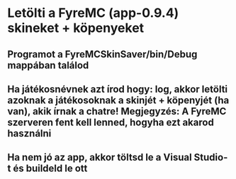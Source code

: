# Letölti a FyreMC (app-0.9.4) skineket + köpenyeket
## Programot a FyreMCSkinSaver/bin/Debug mappában találod
## Ha játékosnévnek azt írod hogy: log, akkor letölti azoknak a játékosoknak a skinjét + köpenyjét (ha van), akik írnak a chatre! Megjegyzés: A FyreMC szerveren fent kell lenned, hogyha ezt akarod használni
## Ha nem jó az app, akkor töltsd le a Visual Studio-t és buildeld le ott
